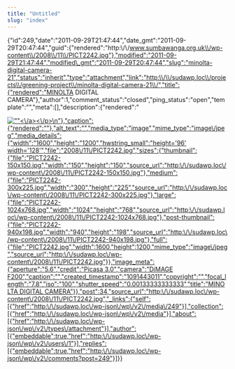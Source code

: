 ```yaml
---
title: "Untitled"
slug: "index"
---
```


{"id":249,"date":"2011-09-29T21:47:44","date\_gmt":"2011-09-29T20:47:44","guid":{"rendered":"http:\\/\\/www.sumbawanga.org.uk\\/wp-content\\/2008\\/11\\/PICT2242.jpg"},"modified":"2011-09-29T21:47:44","modified\_gmt":"2011-09-29T20:47:44","slug":"minolta-digital-camera-21","status":"inherit","type":"attachment","link":"http:\\/\\/sudawp.loc\\/projects\\/greening-project\\/minolta-digital-camera-21\\/","title":{"rendered":"MINOLTA DIGITAL CAMERA"},"author":1,"comment\_status":"closed","ping\_status":"open","template":"","meta":\[\],"description":{"rendered":"

[![\"\"](\"http:\/\/sudawp.loc\/wp-content\/2008\/11\/PICT2242-300x225.jpg\")<\\/a><\\/p>\\n"},"caption":{"rendered":""},"alt\_text":"","media\_type":"image","mime\_type":"image\\/jpeg","media\_details":{"width":"1600","height":"1200","hwstring\_small":"height='96' width='128'","file":"2008\\/11\\/PICT2242.jpg","sizes":{"thumbnail":{"file":"PICT2242-150x150.jpg","width":"150","height":"150","source\_url":"http:\\/\\/sudawp.loc\\/wp-content\\/2008\\/11\\/PICT2242-150x150.jpg"},"medium":{"file":"PICT2242-300x225.jpg","width":"300","height":"225","source\_url":"http:\\/\\/sudawp.loc\\/wp-content\\/2008\\/11\\/PICT2242-300x225.jpg"},"large":{"file":"PICT2242-1024x768.jpg","width":"1024","height":"768","source\_url":"http:\\/\\/sudawp.loc\\/wp-content\\/2008\\/11\\/PICT2242-1024x768.jpg"},"post-thumbnail":{"file":"PICT2242-940x198.jpg","width":"940","height":"198","source\_url":"http:\\/\\/sudawp.loc\\/wp-content\\/2008\\/11\\/PICT2242-940x198.jpg"},"full":{"file":"PICT2242.jpg","width":1600,"height":1200,"mime\_type":"image\\/jpeg","source\_url":"http:\\/\\/sudawp.loc\\/wp-content\\/2008\\/11\\/PICT2242.jpg"}},"image\_meta":{"aperture":"5.6","credit":"Picasa 3.0","camera":"DiMAGE F200","caption":"","created\_timestamp":"1091443011","copyright":"","focal\_length":"7.8","iso":"100","shutter\_speed":"0.00133333333333","title":"MINOLTA DIGITAL CAMERA"}},"post":34,"source\_url":"http:\\/\\/sudawp.loc\\/wp-content\\/2008\\/11\\/PICT2242.jpg","\_links":{"self":\[{"href":"http:\\/\\/sudawp.loc\\/wp-json\\/wp\\/v2\\/media\\/249"}\],"collection":\[{"href":"http:\\/\\/sudawp.loc\\/wp-json\\/wp\\/v2\\/media"}\],"about":\[{"href":"http:\\/\\/sudawp.loc\\/wp-json\\/wp\\/v2\\/types\\/attachment"}\],"author":\[{"embeddable":true,"href":"http:\\/\\/sudawp.loc\\/wp-json\\/wp\\/v2\\/users\\/1"}\],"replies":\[{"embeddable":true,"href":"http:\\/\\/sudawp.loc\\/wp-json\\/wp\\/v2\\/comments?post=249"}\]}}](http:\/\/sudawp.loc\/wp-content\/2008\/11\/PICT2242.jpg)